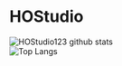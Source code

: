 # HOStudio
![HOStudio123 github stats](https://github-readme-stats.vercel.app/api?username=WowStarWorld&show_icons=true&theme=aura)
<br>
![Top Langs](https://github-readme-stats.vercel.app/api/top-langs/?username=HOStudio123&theme=aura)
<br>
<!--
**HOStudio123/HOStudio** is a ✨ _special_ ✨ repository because its `README.md` (this file) appears on your GitHub profile.
Here are some ideas to get you started:
- 🔭 I’m currently working on ...
- 🌱 I’m currently learning ...
- 👯 I’m looking to collaborate on ...
- 🤔 I’m looking for help with ...
- 💬 Ask me about ...
- 📫 How to reach me: ...
- 😄 Pronouns: ...
- ⚡ Fun fact: ...
-->
<center>
